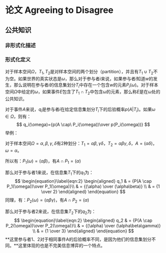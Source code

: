 # 论文 Agreeing to Disagree

## 公共知识

### 非形式化描述





### 形式化定义

对于样本空间$\Omega$，$T_1, T_2$是对样本空间的两个划分（partition），并且有$T_1 \cup T_2$不为空。如果世界的真实状态是$\omega$，那么对于参与者$i$来说，如果参与者$i$知道$w$的发生，那么说明在参与者$i$的信息集划分$T_i$中存在一个包含$w$的元素$P_i(\omega)$。对于样本空间$\Omega$中给定的$\omega$，如果事件$E$包含了$T_1\cap T_2$中包含$\omega$的元素，那么称$E$是在$\omega$处的公共知识。

对于事件$A$来说，$q_i$是参与者$i$在给定信息集划分$T_i$下的后验概率$p(A|T_i)$。如果$\omega \in \Omega$，则有：
$$
q_i(\omega)={p(A \cap\ P_i(\omega))\over p(P_i(\omega))}
$$
举例：

对于样本空间$\Omega={\alpha,\beta,\gamma,\delta}$有2种划分：$T_1={\alpha\beta, \gamma\delta}$，$T_2={\alpha\beta\gamma,\delta}$，$A=(\alpha\delta)$，$\omega=\alpha$。

所以有：$P_1(\omega)=(\alpha\beta)$，有$A \cap P_1 = (\alpha)$

那么对于参与者1来说，在信息集$T_1$下的$q_1$为：
$$
\begin{equation}\label{eqn:2}
\begin{aligned}
q_1
& = {P(A \cap P_1(\omega))\over P_1(\omega)}\\
& = {(\alpha) \over (\alpha\beta)} \\
& = {1 \over 2}
\end{aligned}
\end{equation}
$$
同理，有：$P_2(\omega)=(\alpha\beta\gamma)$，有$A \cap P_2 = (\alpha)$

那么对于参与者2来说，在信息集$T_2$下的$q_2$为：
$$
\begin{equation}\label{eqn:2}
\begin{aligned}
q_2
& = {P(A \cap P_2(\omega))\over P_2(\omega)}\\
& = {(\alpha) \over (\alpha\beta\gamma)} \\
& = {1 \over 3}
\end{aligned}
\end{equation}
$$
**这里参与者1、2对于相同事件A的后验概率不同，是因为他们的信息集划分不同。**这里体现的也是不完美信息博弈的一个特点。
